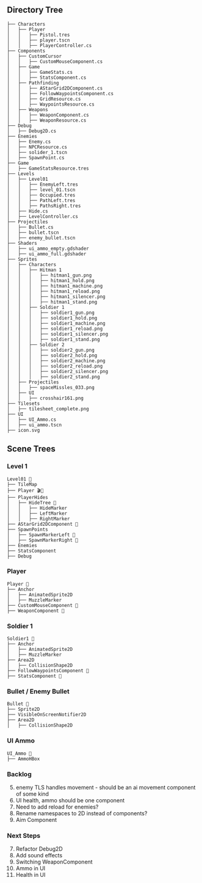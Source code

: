 ## Directory Tree
```Clock Calamity  
├── Characters  
│   ├── Player  
│   │   ├── Pistol.tres  
│   │   ├── player.tscn  
│   │   ├── PlayerController.cs  
├── Components  
│   ├── CustomCursor  
│   │   ├── CustomMouseComponent.cs  
│   ├── Game  
│   │   ├── GameStats.cs  
│   │   ├── StatsComponent.cs  
│   ├── Pathfinding  
│   │   ├── AStarGrid2DComponent.cs  
│   │   ├── FollowWaypointsComponent.cs  
│   │   ├── GridResource.cs  
│   │   ├── WaypointsResource.cs  
│   ├── Weapons  
│   │   ├── WeaponComponent.cs  
│   │   ├── WeaponResource.cs  
├── Debug  
│   ├── Debug2D.cs  
├── Enemies  
│   ├── Enemy.cs  
│   ├── NPCResource.cs  
│   ├── solider_1.tscn  
│   ├── SpawnPoint.cs  
├── Game  
│   ├── GameStatsResource.tres  
├── Levels  
│   ├── Level01  
│   │   ├── EnemyLeft.tres  
│   │   ├── level_01.tscn  
│   │   ├── Occupied.tres  
│   │   ├── PathLeft.tres  
│   │   ├── PathsRight.tres  
│   ├── Hide.cs  
│   ├── LevelController.cs  
├── Projectiles  
│   ├── Bullet.cs  
│   ├── bullet.tscn  
│   ├── enemy_bullet.tscn  
├── Shaders  
│   ├── ui_ammo_empty.gdshader  
│   ├── ui_ammo_full.gdshader  
├── Sprites  
│   ├── Characters  
│   │   ├── Hitman 1  
│   │   │   ├── hitman1_gun.png  
│   │   │   ├── hitman1_hold.png  
│   │   │   ├── hitman1_machine.png  
│   │   │   ├── hitman1_reload.png  
│   │   │   ├── hitman1_silencer.png  
│   │   │   ├── hitman1_stand.png  
│   │   ├── Soldier 1  
│   │   │   ├── soldier1_gun.png  
│   │   │   ├── soldier1_hold.png  
│   │   │   ├── soldier1_machine.png  
│   │   │   ├── soldier1_reload.png  
│   │   │   ├── soldier1_silencer.png  
│   │   │   ├── soldier1_stand.png  
│   │   ├── Soldier 2  
│   │   │   ├── soldier2_gun.png  
│   │   │   ├── soldier2_hold.png  
│   │   │   ├── soldier2_machine.png  
│   │   │   ├── soldier2_reload.png  
│   │   │   ├── soldier2_silencer.png  
│   │   │   ├── soldier2_stand.png  
│   ├── Projectiles  
│   │   ├── spaceMissles_033.png  
│   ├── UI  
│   │   ├── crosshair161.png  
├── Tilesets  
│   ├── tilesheet_complete.png  
├── UI  
│   ├── UI_Ammo.cs  
│   ├── ui_ammo.tscn  
├── icon.svg  
```

## Scene Trees

### Level 1
```
Level01 📜  
├── TileMap  
├── Player 🎬📜  
├── PlayerHides  
│   ├── HideTree 📜  
│   │   ├── HideMarker  
│   │   ├── LeftMarker  
│   │   ├── RightMarker  
├── AStarGrid2DComponent 📜  
├── SpawnPoints  
│   ├── SpawnMarkerLeft 📜  
│   ├── SpawnMarkerRight 📜  
├── Enemies  
├── StatsComponent  
├── Debug  
```

### Player
```
Player 📜  
├── Anchor  
│   ├── AnimatedSprite2D  
│   ├── MuzzleMarker  
├── CustomMouseComponent 📜  
├── WeaponComponent 📜  
```

### Soldier 1
```
Soldier1 📜  
├── Anchor  
│   ├── AnimatedSprite2D  
│   ├── MuzzleMarker  
├── Area2D  
│   ├── CollisionShape2D  
├── FollowWaypointsComponent 📜  
├── StatsComponent 📜  
```

### Bullet / Enemy Bullet
```
Bullet 📜  
├── Sprite2D  
├── VisibleOnScreenNotifier2D  
├── Area2D  
│   ├── CollisionShape2D  
```

### UI Ammo
```
UI_Ammo 📜  
├── AmmoHBox  
```

### Backlog
5. enemy TLS handles movement - should be an ai movement component of some kind
8. UI health, ammo should be one component
9. Need to add reload for enemies?
10. Rename namespaces to 2D instead of components?
11. Aim Component

### Next Steps
7. Refactor Debug2D
9. Add sound effects
10. Switching WeaponComponent
11. Ammo in UI
13. Health in UI